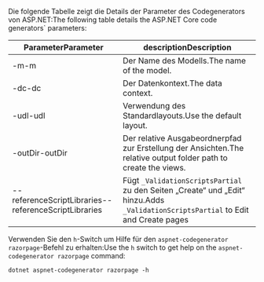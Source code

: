 <a name="codegenerator"></a> <span data-ttu-id="38751-101">Die folgende Tabelle zeigt die Details der Parameter des Codegenerators von ASP.NET:</span><span class="sxs-lookup"><span data-stu-id="38751-101">The following table details the ASP.NET Core code generators\` parameters:</span></span>

| <span data-ttu-id="38751-102">Parameter</span><span class="sxs-lookup"><span data-stu-id="38751-102">Parameter</span></span>               | <span data-ttu-id="38751-103">description</span><span class="sxs-lookup"><span data-stu-id="38751-103">Description</span></span>|
| ----------------- | ------------ |
| <span data-ttu-id="38751-104">-m</span><span class="sxs-lookup"><span data-stu-id="38751-104">-m</span></span>  | <span data-ttu-id="38751-105">Der Name des Modells.</span><span class="sxs-lookup"><span data-stu-id="38751-105">The name of the model.</span></span> |
| <span data-ttu-id="38751-106">-dc</span><span class="sxs-lookup"><span data-stu-id="38751-106">-dc</span></span>  | <span data-ttu-id="38751-107">Der Datenkontext.</span><span class="sxs-lookup"><span data-stu-id="38751-107">The data context.</span></span> |
| <span data-ttu-id="38751-108">-udl</span><span class="sxs-lookup"><span data-stu-id="38751-108">-udl</span></span> | <span data-ttu-id="38751-109">Verwendung des Standardlayouts.</span><span class="sxs-lookup"><span data-stu-id="38751-109">Use the default layout.</span></span> |
| <span data-ttu-id="38751-110">-outDir</span><span class="sxs-lookup"><span data-stu-id="38751-110">-outDir</span></span> | <span data-ttu-id="38751-111">Der relative Ausgabeordnerpfad zur Erstellung der Ansichten.</span><span class="sxs-lookup"><span data-stu-id="38751-111">The relative output folder path to create the views.</span></span> |
| <span data-ttu-id="38751-112">--referenceScriptLibraries</span><span class="sxs-lookup"><span data-stu-id="38751-112">--referenceScriptLibraries</span></span> | <span data-ttu-id="38751-113">Fügt `_ValidationScriptsPartial` zu den Seiten „Create“ und „Edit“ hinzu.</span><span class="sxs-lookup"><span data-stu-id="38751-113">Adds `_ValidationScriptsPartial` to Edit and Create pages</span></span> |

<span data-ttu-id="38751-114">Verwenden Sie den `h`-Switch um Hilfe für den `aspnet-codegenerator razorpage`-Befehl zu erhalten:</span><span class="sxs-lookup"><span data-stu-id="38751-114">Use the `h` switch to get help on the `aspnet-codegenerator razorpage` command:</span></span>

```console
dotnet aspnet-codegenerator razorpage -h
```
